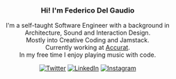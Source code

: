 <div align="center">

### Hi! I'm Federico Del Gaudio

I'm a self-taught Software Engineer with a background in <br/>
Architecture, Sound and Interaction Design.<br/>
Mostly into Creative Coding and Jamstack.<br/>
Currently working at [Accurat](https://accurat.it). 
<br/>In my free time I enjoy playing music with code.

<div align="center">

<a href="https://www.twitter.com/delaudio_/" target="_blank"><img src="https://img.shields.io/badge/Twitter-%230077B5.svg?&style=flat-square&logo=twitter&logoColor=white" alt="Twitter"></a>
<a href="https://www.linkedin.com/in/federico-del-gaudio/" target="_blank"><img src="https://img.shields.io/badge/LinkedIn-%230077B5.svg?&style=flat-square&logo=linkedin&logoColor=white" alt="LinkedIn"></a>
<a href="https://www.instagram.com/delaudio/" target="_blank"><img src="https://img.shields.io/badge/Instagram-%23E4405F.svg?&style=flat-square&logo=instagram&logoColor=white" alt="Instagram"></a>

</div>
